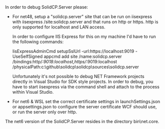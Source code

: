 In order to debug SolidCP.Server please:

- For net48, setup a "solidcp.server" site that can be run on iisexpress with iisexpress /site:solidcp.server 
  and that runs on http or https. http is only supported for localhost and LAN access.

  In order to configure IIS Express for this on my machine I'd have to run the following commands:
  
  IisExpressAdminCmd setupSslUrl -url:https://localhost:9019 -UseSelfSigned
  appcmd add site /name:solidcp.server /bindings:http/*:9018:localhost,https/*:9019:localhost /physicalPath:c:\github\solidcp\solidcp\sources\solidcp.server

  Unfortunately it's not possible to debug NET Framework projects directly in Visual Studio for SDK style projects. In order to debug, you have to start iisexpress via the command shell and attach to the process within Visual Studio.

- For net6 & WSL set the correct certificate settings in launchSettings.json or appsettings.json to configure the
   server certificate WCF should use, or run the server only over http.

The net6 version of the SolidCP.Server resides in the directory bin\net.core.
